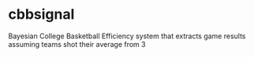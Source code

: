 # cbbsignal
Bayesian College Basketball Efficiency system that extracts game results assuming teams shot their average from 3
